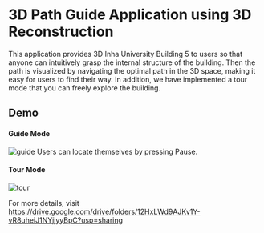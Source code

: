 # 3D Path Guide Application using 3D Reconstruction
This application provides 3D Inha University Building 5 to users so that anyone can intuitively grasp the internal structure of the building.
Then the path is visualized by navigating the optimal path in the 3D space, making it easy for users to find their way.
In addition, we have implemented a tour mode that you can freely explore the building.

## Demo
#### Guide Mode
![guide](https://user-images.githubusercontent.com/77235595/212015880-c246f7af-c47f-44d7-9dbb-366dc789e8f9.gif)
Users can locate themselves by pressing Pause.

#### Tour Mode
![tour](https://user-images.githubusercontent.com/77235595/212009219-074bb3ab-d903-4f22-bc19-c3ed39448a1a.gif)

For more details, visit https://drive.google.com/drive/folders/12HxLWd9AJKv1Y-vR8uheiJ1NYjjyyBpC?usp=sharing
